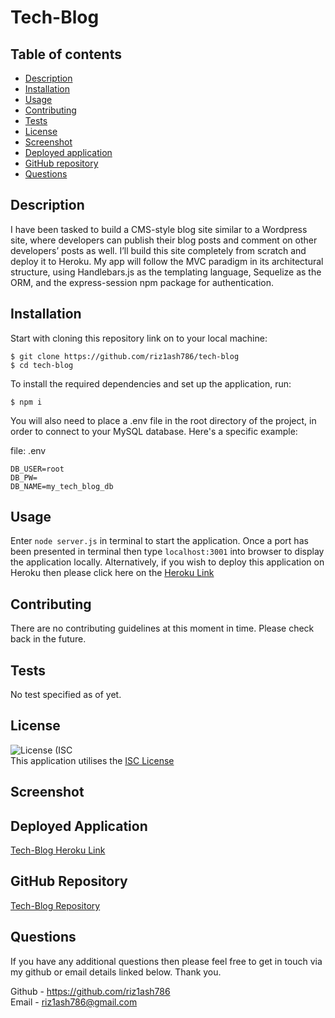 # Tech-Blog

## Table of contents

- [Description](#description)
- [Installation](#installation)
- [Usage](#usage)
- [Contributing](#contributing)
- [Tests](#tests)
- [License](#license)
- [Screenshot](#screenshot)
- [Deployed application](#deployed-application)
- [GitHub repository](#github-repository)
- [Questions](#questions)

<!-- - [Demonstration Links](#demonstration-links) -->

## Description

I have been tasked to build a CMS-style blog site similar to a Wordpress site, where developers can publish their blog posts and comment on other developers’ posts as well. I’ll build this site completely from scratch and deploy it to Heroku. My app will follow the MVC paradigm in its architectural structure, using Handlebars.js as the templating language, Sequelize as the ORM, and the express-session npm package for authentication.

## Installation

Start with cloning this repository link on to your local machine:

```
$ git clone https://github.com/riz1ash786/tech-blog
$ cd tech-blog
```

To install the required dependencies and set up the application, run:

```
$ npm i
```

You will also need to place a .env file in the root directory of the project, in order to connect to your MySQL database. Here's a specific example:

file: .env

```
DB_USER=root
DB_PW=
DB_NAME=my_tech_blog_db
```

## Usage

Enter `node server.js` in terminal to start the application. Once a port has been presented in terminal then type `localhost:3001` into browser to display the application locally. Alternatively, if you wish to deploy this application on Heroku then please click here on the [Heroku Link](https://tech-blog-rizwan.herokuapp.com/ "Heroku Link")

<!-- - To connect to the database run` mysql -u root -p`
- Then source the `schema.sql`
- To seed the file run `npm run seed`
- Finally, to connect to the server run `npm start` -->

## Contributing

There are no contributing guidelines at this moment in time. Please check back in the future.

## Tests

No test specified as of yet.

## License

![License (ISC](https://img.shields.io/badge/License-ISC-brightgreen.svg) <br />
This application utilises the [ISC License](https://opensource.org/licenses/ISC "License Link")

## Screenshot

## Deployed Application

[Tech-Blog Heroku Link](https://tech-blog-rizwan.herokuapp.com/ "Heroku Link")

## GitHub Repository

<!-- https://github.com/riz1ash786/tech-blog -->

[Tech-Blog Repository](https://github.com/riz1ash786/tech-blog "Repository Link")

## Questions

If you have any additional questions then please feel free to get in touch via my github or email details linked below. Thank you.

Github - https://github.com/riz1ash786 <br />
Email - riz1ash786@gmail.com

<!-- ## Demonstration Links

[Terminal Demo Video](https://drive.google.com/file/d/1D3Bu132hNN_uVuWsKMOw-5BewqF7ZA37/view?usp=sharing "Terminal Demo Link")

[Insomnia Demo Video](https://drive.google.com/file/d/1lVH3U-wq6OS73NdCWPOA1ye3nHL1hOyO/view?usp=sharing "Insomnia Demo Link") -->
